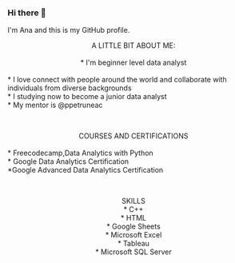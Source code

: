 ### Hi there 👋
I'm Ana and this is my GitHub profile.

 <center>A LITTLE BIT ABOUT ME:</center>



<BR>
    <center>* I'm beginner level data analyst</center>
   <BR> * I love connect with people around the world and collaborate with individuals from diverse backgrounds
 <BR>   * I studying now to become a junior data analyst 
 <BR>   * My mentor is @ppetruneac

<BR><center>COURSES AND CERTIFICATIONS </center>
<BR> * Freecodecamp,Data Analytics with Python
<BR> * Google Data Analytics Certification
<BR> *Google Advanced Data Analytics Certification



<BR><CENTER>SKILLS 
<BR> * C++
<BR> * HTML
<BR> * Google Sheets
<BR> * Microsoft Excel
<BR> * Tableau
<BR> * Microsoft SQL Server
        
<!--
**anahoza/anahoza** is a ✨ _special_ ✨ repository because its `README.md` (this file) appears on your GitHub profile.

Here are some ideas to get you started:

- 🔭 I’m currently working on ...
- 🌱 I’m currently learning ...
- 👯 I’m looking to collaborate on ...
- 🤔 I’m looking for help with ...
- 💬 Ask me about ...
- 📫 How to reach me: ...
- 😄 Pronouns: ...
- ⚡ Fun fact: ...
-->
